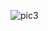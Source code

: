 ![pic3](https://user-images.githubusercontent.com/54847703/103228068-ff022f80-4940-11eb-9c93-84921cf429ae.png)
